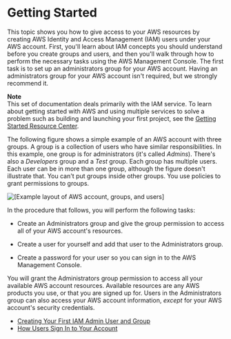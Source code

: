 # Getting Started<a name="getting-started"></a>

This topic shows you how to give access to your AWS resources by creating AWS Identity and Access Management \(IAM\) users under your AWS account\. First, you'll learn about IAM concepts you should understand before you create groups and users, and then you'll walk through how to perform the necessary tasks using the AWS Management Console\. The first task is to set up an administrators group for your AWS account\. Having an administrators group for your AWS account isn't required, but we strongly recommend it\.

**Note**  
This set of documentation deals primarily with the IAM service\. To learn about getting started with AWS and using multiple services to solve a problem such as building and launching your first project, see the [Getting Started Resource Center](https://aws.amazon.com/getting-started/)\.

The following figure shows a simple example of an AWS account with three groups\. A group is a collection of users who have similar responsibilities\. In this example, one group is for administrators \(it's called *Admins*\)\. There's also a *Developers* group and a *Test* group\. Each group has multiple users\. Each user can be in more than one group, although the figure doesn't illustrate that\. You can't put groups inside other groups\. You use policies to grant permissions to groups\.

![\[Example layout of AWS account, groups, and users\]](http://alpha-docs-aws.amazon.com/IAM/latest/UserGuide/images/Account_Group_Example.diagram.png)

In the procedure that follows, you will perform the following tasks:

+ Create an Administrators group and give the group permission to access all of your AWS account's resources\.

+ Create a user for yourself and add that user to the Administrators group\.

+ Create a password for your user so you can sign in to the AWS Management Console\.

You will grant the Administrators group permission to access all your available AWS account resources\. Available resources are any AWS products you use, or that you are signed up for\. Users in the Administrators group can also access your AWS account information, *except* for your AWS account's security credentials\.


+ [Creating Your First IAM Admin User and Group](getting-started_create-admin-group.md)
+ [How Users Sign In to Your Account](getting-started_how-users-sign-in.md)